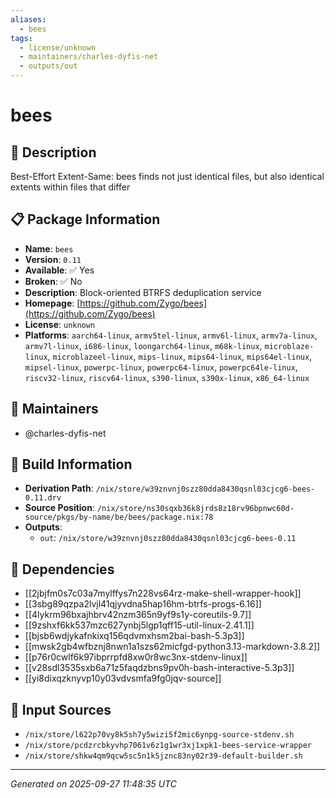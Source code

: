 ```yaml
---
aliases:
  - bees
tags:
  - license/unknown
  - maintainers/charles-dyfis-net
  - outputs/out
---
```


# bees

## 📝 Description

Best-Effort Extent-Same: bees finds not just identical files, but also identical extents within files that differ

## 📋 Package Information

- **Name**: `bees`
- **Version**: `0.11`
- **Available**: ✅ Yes
- **Broken**: ✅ No
- **Description**: Block-oriented BTRFS deduplication service
- **Homepage**: [https://github.com/Zygo/bees](https://github.com/Zygo/bees)
- **License**: `unknown`
- **Platforms**: `aarch64-linux`, `armv5tel-linux`, `armv6l-linux`, `armv7a-linux`, `armv7l-linux`, `i686-linux`, `loongarch64-linux`, `m68k-linux`, `microblaze-linux`, `microblazeel-linux`, `mips-linux`, `mips64-linux`, `mips64el-linux`, `mipsel-linux`, `powerpc-linux`, `powerpc64-linux`, `powerpc64le-linux`, `riscv32-linux`, `riscv64-linux`, `s390-linux`, `s390x-linux`, `x86_64-linux`
## 👥 Maintainers

- @charles-dyfis-net


## 🔧 Build Information

- **Derivation Path**: `/nix/store/w39znvnj0szz80dda8430qsnl03cjcg6-bees-0.11.drv`
- **Source Position**: `/nix/store/ns30sqxb36k8jrds8z18rv96bpnwc60d-source/pkgs/by-name/be/bees/package.nix:78`
- **Outputs**:
  - `out`:  `/nix/store/w39znvnj0szz80dda8430qsnl03cjcg6-bees-0.11`

## 🔗 Dependencies

- [[2jbjfm0s7c03a7mylffys7n228vs64rz-make-shell-wrapper-hook]]
- [[3sbg89qzpa2lvjl41qjyvdna5hap16hm-btrfs-progs-6.16]]
- [[4lykrm96bxajhbrv42nzm365n9yf9s1y-coreutils-9.7]]
- [[9zshxf6kk537mzc627ynbj5lgp1qff15-util-linux-2.41.1]]
- [[bjsb6wdjykafnkixq156qdvmxhsm2bai-bash-5.3p3]]
- [[mwsk2gb4wfbznj8nwn1a1szs62micfgd-python3.13-markdown-3.8.2]]
- [[p76r0cwlf6k97ibprrpfd8xw0r8wc3nx-stdenv-linux]]
- [[v28sdl3535sxb6a71z5faqdzbns9pv0h-bash-interactive-5.3p3]]
- [[yi8dixqzknyvp10y03vdvsmfa9fg0jqv-source]]

## 📁 Input Sources

- `/nix/store/l622p70vy8k5sh7y5wizi5f2mic6ynpg-source-stdenv.sh`
- `/nix/store/pcdzrcbkyvhp7061v6z1g1wr3xj1xpk1-bees-service-wrapper`
- `/nix/store/shkw4qm9qcw5sc5n1k5jznc83ny02r39-default-builder.sh`

---
*Generated on 2025-09-27 11:48:35 UTC*

